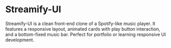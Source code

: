 # Streamify-UI
Streamify-UI is a clean front-end clone of a Spotify-like music player. It features a responsive layout, animated cards with play button interaction, and a bottom-fixed music bar. Perfect for portfolio or learning responsive UI development.
